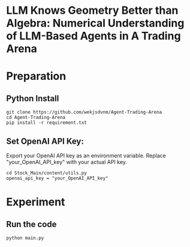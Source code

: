 # LLM Knows Geometry Better than Algebra: Numerical Understanding of LLM-Based Agents in A Trading Arena

# Preparation

## Python Install
```
git clone https://github.com/wekjsdvnm/Agent-Trading-Arena
cd Agent-Trading-Arena
pip install -r requirement.txt
```
## Set OpenAI API Key: 
Export your OpenAI API key as an environment variable. Replace "your_OpenAI_API_key" with your actual API key. 
```
cd Stock_Main/content/utils.py
openai_api_key = "your_OpenAI_API_key"
```
# Experiment

## Run the code
```
python main.py
```
